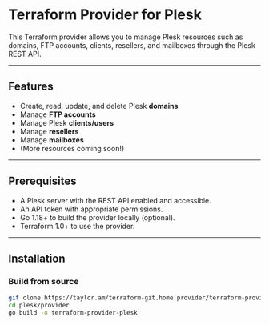 # Terraform Provider for Plesk

This Terraform provider allows you to manage Plesk resources such as domains, FTP accounts, clients, resellers, and mailboxes through the Plesk REST API.

---

## Features

- Create, read, update, and delete Plesk **domains**
- Manage **FTP accounts**
- Manage Plesk **clients/users**
- Manage **resellers**
- Manage **mailboxes**
- (More resources coming soon!)

---

## Prerequisites

- A Plesk server with the REST API enabled and accessible.
- An API token with appropriate permissions.
- Go 1.18+ to build the provider locally (optional).
- Terraform 1.0+ to use the provider.

---

## Installation

### Build from source

```bash
git clone https://taylor.am/terraform-git.home.provider/terraform-provider-plesk.git
cd plesk/provider
go build -o terraform-provider-plesk
